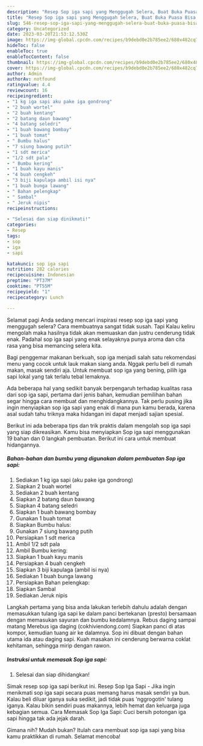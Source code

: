 ```yaml
---
description: "Resep Sop iga sapi yang Menggugah Selera, Buat Buka Puasa Bisa Manjain Lidah"
title: "Resep Sop iga sapi yang Menggugah Selera, Buat Buka Puasa Bisa Manjain Lidah"
slug: 546-resep-sop-iga-sapi-yang-menggugah-selera-buat-buka-puasa-bisa-manjain-lidah
category: Uncategorized
date: 2023-03-20T21:53:12.530Z
image: https://img-global.cpcdn.com/recipes/b9debd0e2b785ee2/680x482cq70/sop-iga-sapi-foto-resep-utama.jpg
hideToc: false
enableToc: true
enableTocContent: false
thumbnail: https://img-global.cpcdn.com/recipes/b9debd0e2b785ee2/680x482cq70/sop-iga-sapi-foto-resep-utama.jpg
cover: https://img-global.cpcdn.com/recipes/b9debd0e2b785ee2/680x482cq70/sop-iga-sapi-foto-resep-utama.jpg
author: Admin
authorAv: notfound
ratingvalue: 4.4
reviewcount: 16
recipeingredient:
- "1 kg iga sapi aku pake iga gondrong"
- "2 buah wortel"
- "2 buah kentang"
- "2 batang daun bawang"
- "4 batang seledri"
- "1 buah bawang bombay"
- "1 buah tomat"
- " Bumbu halus"
- "7 siung bawang putih"
- "1 sdt merica"
- "1/2 sdt pala"
- " Bumbu kering"
- "1 buah kayu manis"
- "4 buah cengkeh"
- "3 biji kapulaga ambil isi nya"
- "1 buah bunga lawang"
- " Bahan pelengkap"
- " Sambal"
- " Jeruk nipis"
recipeinstructions:

- "Selesai dan siap dinikmati!"
categories:
- Resep
tags:
- sop
- iga
- sapi

katakunci: sop iga sapi 
nutrition: 282 calories
recipecuisine: Indonesian
preptime: "PT37M"
cooktime: "PT55M"
recipeyield: "1"
recipecategory: Lunch

---
```



Selamat pagi Anda sedang mencari inspirasi resep sop iga sapi yang menggugah selera? Cara membuatnya sangat tidak susah. Tapi Kalau keliru mengolah maka hasilnya tidak akan memuaskan dan justru cenderung tidak enak. Padahal sop iga sapi yang enak selayaknya punya aroma dan cita rasa yang bisa memancing selera kita.


Bagi penggemar makanan berkuah, sop iga menjadi salah satu rekomendasi menu yang cocok untuk lauk makan siang anda. Nggak perlu beli di rumah makan, masak sendiri aja. Untuk membuat sop iga yang bening, pilih iga sapi lokal yang tak terlalu tebal lemaknya.

Ada beberapa hal yang sedikit banyak berpengaruh terhadap kualitas rasa dari sop iga sapi, pertama dari jenis bahan, kemudian pemilihan bahan segar hingga cara membuat dan menghidangkannya. Tak perlu pusing jika ingin menyiapkan sop iga sapi yang enak di mana pun kamu berada, karena asal sudah tahu triknya maka hidangan ini dapat menjadi sajian spesial.


Berikut ini ada beberapa tips dan trik praktis dalam mengolah sop iga sapi yang siap dikreasikan. Kamu bisa menyiapkan Sop iga sapi menggunakan 19 bahan dan 0 langkah pembuatan. Berikut ini cara untuk membuat hidangannya.

<!--inarticleads1-->

##### Bahan-bahan dan bumbu yang digunakan dalam pembuatan Sop iga sapi:

1. Sediakan 1 kg iga sapi (aku pake iga gondrong)
1. Siapkan 2 buah wortel
1. Sediakan 2 buah kentang
1. Siapkan 2 batang daun bawang
1. Siapkan 4 batang seledri
1. Siapkan 1 buah bawang bombay
1. Gunakan 1 buah tomat
1. Siapkan  Bumbu halus:
1. Gunakan 7 siung bawang putih
1. Persiapkan 1 sdt merica
1. Ambil 1/2 sdt pala
1. Ambil  Bumbu kering:
1. Siapkan 1 buah kayu manis
1. Persiapkan 4 buah cengkeh
1. Siapkan 3 biji kapulaga (ambil isi nya)
1. Sediakan 1 buah bunga lawang
1. Persiapkan  Bahan pelengkap:
1. Siapkan  Sambal
1. Sediakan  Jeruk nipis


Langkah pertama yang bisa anda lakukan terlebih dahulu adalah dengan memasukkan tulang iga sapi ke dalam panci bertekanan (presto) bersamaan dengan memasukan sayuran dan bumbu kedalamnya. Rebus daging sampai matang Merebus iga daging (cokhiviendong.com) Siapkan panci di atas kompor, kemudian tuang air ke dalamnya. Sop ini dibuat dengan bahan utama ida atau daging sapi. Kuah masakan ini cenderung berwarna coklat kehitaman, sehingga mirip dengan rawon. 

<!--inarticleads2-->

##### Instruksi untuk memasak Sop iga sapi:


1. Selesai dan siap dihidangkan!

Simak resep sop iga sapi berikut ini. Resep Sop Iga Sapi - Jika ingin menikmati sop iga sapi secara puas memang harus masak sendiri ya bun. Kalau beli diluar iganya suka sedikit, jadi tidak puas &#39;nggrogotin&#39; tulang iganya. Kalau bikin sendiri puas makannya, lebih hemat dan keluarga juga kebagian semua. Cara Memasak Sop Iga Sapi: Cuci bersih potongan iga sapi hingga tak ada jejak darah. 

Gimana nih? Mudah bukan? Itulah cara membuat sop iga sapi yang bisa kamu praktikkan di rumah. Selamat mencoba!
